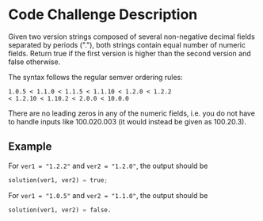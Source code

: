 # Code Challenge Description

Given two version strings composed of several non-negative decimal fields separated by periods ("."), both strings contain equal number of numeric fields. Return true if the first version is higher than the second version and false otherwise.

The syntax follows the regular semver ordering rules:

```
1.0.5 < 1.1.0 < 1.1.5 < 1.1.10 < 1.2.0 < 1.2.2
< 1.2.10 < 1.10.2 < 2.0.0 < 10.0.0
```

There are no leading zeros in any of the numeric fields, i.e. you do not have to handle inputs like 100.020.003 (it would instead be given as 100.20.3).

## Example

For `ver1 = "1.2.2"` and `ver2 = "1.2.0"`, the output should be

```python
solution(ver1, ver2) = true;
```
 
For `ver1 = "1.0.5"` and `ver2 = "1.1.0"`, the output should be

```python
solution(ver1, ver2) = false.
```